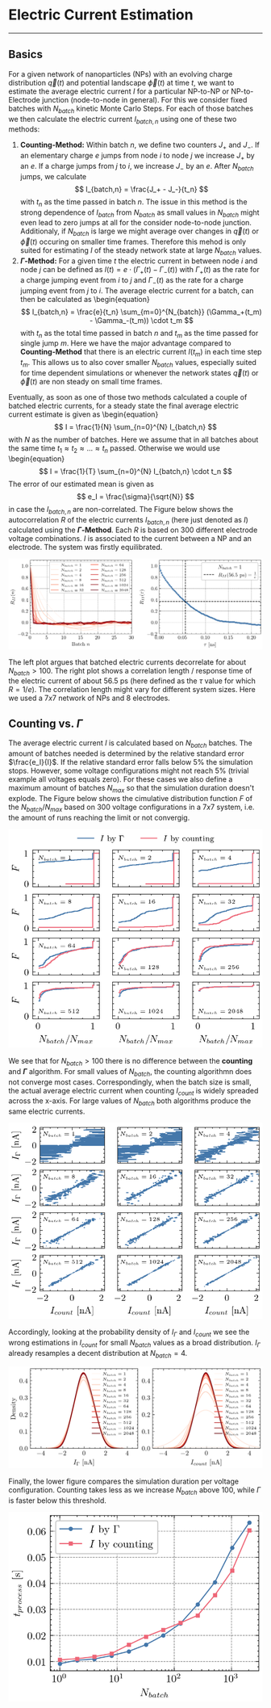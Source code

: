 # Electric Current Estimation
---
## Basics
For a given network of nanoparticles (NPs) with an evolving charge distribution $\vec{q}(t)$ and potential landscape $\vec{\phi}(t)$ at time $t$, we want to estimate the average electric current $I$ for a particular NP-to-NP or NP-to-Electrode junction (node-to-node in general). For this we consider fixed batches with $N_{batch}$ kinetic Monte Carlo Steps. For each of those batches we then calculate the electric current $I_{batch,n}$ using one of these two methods:
1. **Counting-Method:**
    Within batch $n$, we define two counters $J_+$ and $J_-$. If an elementary charge $e$ jumps from node $i$ to node $j$ we increase $J_+$ by an $e$. If a charge jumps from $j$ to $i$, we increase $J_-$ by an $e$. After $N_{batch}$ jumps, we calculate
    $$ I_{batch,n} = \frac{J_+ - J_-}{t_n} $$
    with $t_n$ as the time passed in batch $n$. The issue in this method is the strong dependence of $I_{batch}$ from $N_{batch}$ as small values in $N_{batch}$ might even lead to zero jumps at all for the consider node-to-node junction. Additionaly, if $N_{batch}$ is large we might average over changes in $\vec{q}(t)$ or $\vec{\phi}(t)$ occuring on smaller time frames. Therefore this mehod is only suited for estimating $I$ of the steady network state at large $N_{batch}$ values.  
2. **$\Gamma$-Method:**
    For a given time $t$ the electric current in between node $i$ and node $j$ can be defined as $I(t) = e \cdot (\Gamma_+(t) - \Gamma_-(t))$ with $\Gamma_+(t)$ as the rate for a charge jumping event from $i$ to $j$ and $\Gamma_-(t)$ as the rate for a charge jumping event from $j$ to $i$. The average electric current for a batch, can then be calculated as
    \begin{equation}
    $$ I_{batch,n} = \frac{e}{t_n} \sum_{m=0}^{N_{batch}} (\Gamma_+(t_m) - \Gamma_-(t_m)) \cdot t_m $$
    with $t_n$ as the total time passed in batch $n$ and $t_m$ as the time passed for single jump $m$. Here we have the major advantage compared to **Counting-Method** that there is an electric current $I(t_m)$ in each time step $t_m$. This allows us to also cover smaller $N_{batch}$ values, especially suited for time dependent simulations or whenever the network states $\vec{q}(t)$ or $\vec{\phi}(t)$ are non steady on small time frames.

Eventually, as soon as one of those two methods calculated a couple of batched electric currents, for a steady state the final average electric current estimate is given as
\begin{equation}
$$ I = \frac{1}{N} \sum_{n=0}^{N} I_{batch,n} $$
with $N$ as the number of batches. Here we assume that in all batches about the same time $t_1 \approx t_2 \approx ... \approx t_n$ passed. Otherwise we would use
\begin{equation}
$$ I = \frac{1}{T} \sum_{n=0}^{N} I_{batch,n} \cdot t_n $$
The error of our estimated mean is given as 
$$ e_I = \frac{\sigma}{\sqrt{N}} $$
in case the $I_{batch,n}$ are non-correlated. The Figure below shows the autocorrelation $R$ of the electric currents $I_{batch,n}$ (here just denoted as $I$) calculated using the **$\Gamma$-Method**. Each $R$ is based on $300$ different electrode voltage combinations. $I$ is associated to the current between a NP and an electrode. The system was firstly equilibrated.

![Autocorrelation](auto_corr.png)

The left plot argues that batched electric currents decorrelate for about $N_{batch} > 100$. The right plot shows a correlation length / response time of the electric current of about $56.5$ ps (here defined as the $\tau$ value for which $R = 1/e$). The correlation length might vary for different system sizes. Here we used a $7x7$ network of NPs and $8$ electrodes.

## Counting vs. $\Gamma$
The average electric current $I$ is calculated based on $N_{batch}$ batches. The amount of batches needed is determined by the relative standard error $\frac{e_I}{I}$. If the relative standard error falls below $5\%$ the simulation stops. However, some voltage configurations might not reach $5\%$ (trivial example all voltages equals zero). For these cases we also define a maximum amount of batches $N_{max}$ so that the simulation duration doesn't explode. The Figure below shows the cimulative distribution function $F$ of the $N_{batch}/N_{max}$ based on $300$ voltage configurations in a $7x7$ system, i.e. the amount of runs reaching the limit or not convergig.  

![Cumulative Distribution](cum_dist_jumps.png)

We see that for $N_{batch} > 100$ there is no difference between the **counting** and **$\Gamma$** algorithm. For small values of $N_{batch}$, the counting algorithmn does not converge most cases.
Correspondingly, when the batch size is small, the actual average electric current when counting $I_{count}$ is widely spreaded across the x-axis. For large values of $N_{batch}$ both algorithms produce the same electric currents.

![I_vs_I](I_vs_I.png)

Accordingly, looking at the probability density of $I_\Gamma$ and $I_{count}$ we see the wrong estimations in $I_{count}$ for small $N_{batch}$ values as a broad distribution. $I_\Gamma$ already resamples a decent distribution at $N_{batch}=4$.

![I_vs_I](I_dists.png)

Finally, the lower figure compares the simulation duration per voltage configuration. Counting takes less as we increase $N_{batch}$ above $100$, while $\Gamma$ is faster below this threshold.

![Simulation Duration](simulation_duration.png)
